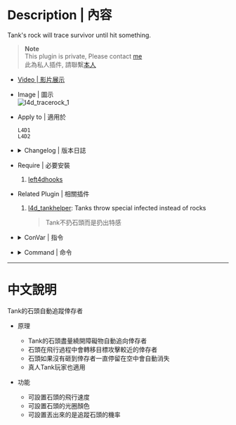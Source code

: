 # Description | 內容
Tank's rock will trace survivor until hit something.

> __Note__ <br/>
This plugin is private, Please contact [me](https://github.com/fbef0102/Game-Private_Plugin#私人插件列表-private-plugins-list)<br/>
此為私人插件, 請聯繫[本人](https://github.com/fbef0102/Game-Private_Plugin#私人插件列表-private-plugins-list)

* [Video | 影片展示](https://youtu.be/W45JutNDX0Q)

* Image | 圖示
	<br/>![l4d_tracerock_1](image/l4d_tracerock_1.gif)

* Apply to | 適用於
	```
	L4D1
	L4D2
	```

* <details><summary>Changelog | 版本日誌</summary>

	```php
	//Pan Xiaohai @ 2010-2011
	//Harry @ 2021-2023
	```
	* v1.4h
		* Use left4dhooks to optimize code

	* v1.3h
		* Request by 壹梦
		* Remake code
		* Add Glow (L4D2 only)
		* Add rock's self kill timer

	* v1.0
		* [By Pan Xiaohai](https://forums.alliedmods.net/showthread.php?t=134537)
</details>

* Require | 必要安裝
	1. [left4dhooks](https://forums.alliedmods.net/showthread.php?t=321696)

* Related Plugin | 相關插件
	1. [l4d_tankhelper](https://github.com/fbef0102/L4D1_2-Plugins/tree/master/l4d_tankhelper): Tanks throw special infected instead of rocks
		> Tank不扔石頭而是扔出特感

* <details><summary>ConVar | 指令</summary>

	* cfg/sourcemod/l4d_tracerock.cfg
		```php
		// The chance of trace of rock [0-100](int)
		l4d_tracerock_chance "100"

		//  0=Disable, 1=Enable this plugin 
		l4d_tracerock_enable "1"

		// (L4D2) Set trace rock's glow color. RGB Color255 - Red Green Blue. [-1 -1 -1: Random]
		l4d_tracerock_glow_color "-1 -1 -1"

		// (L4D2) Add a flashing effect on glowing trace rock.(0 = OFF, 1 = ON)
		l4d_tracerock_glow_flashing "1"

		// (L4D2) Set trace rock's glow range
		l4d_tracerock_glow_range "1500"

		// (L4D2) Set trace rock's glow type. 0 = OFF, 1 = OnUse (doesn't works well), 2 = OnLookAt (doesn't works well), 3 = Constant (better results)
		l4d_tracerock_glow_type "3"

		// Set trace rock's self kill timer.
		l4d_tracerock_kill "30.0"

		// Trace rock's speed
		l4d_tracerock_speed "300"

		// Trace rock update time interval.
		l4d_tracerock_time_interval "0.03"
		```
</details>

* <details><summary>Command | 命令</summary>
	
	None
</details>

- - - -
# 中文說明
Tank的石頭自動追蹤倖存者

* 原理
	* Tank的石頭盡量繞開障礙物自動追向倖存者
	* 石頭在飛行過程中會轉移目標攻擊較近的倖存者
	* 石頭如果沒有砸到倖存者一直停留在空中會自動消失
	* 真人Tank玩家也適用

* 功能
	* 可設置石頭的飛行速度
	* 可設置石頭的光圈顏色
	* 可設置丟出來的是追蹤石頭的機率
